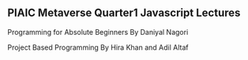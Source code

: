 ## PIAIC Metaverse Quarter1 Javascript Lectures


Programming for Absolute Beginners By Daniyal Nagori

Project Based Programming By Hira Khan and Adil Altaf
 
